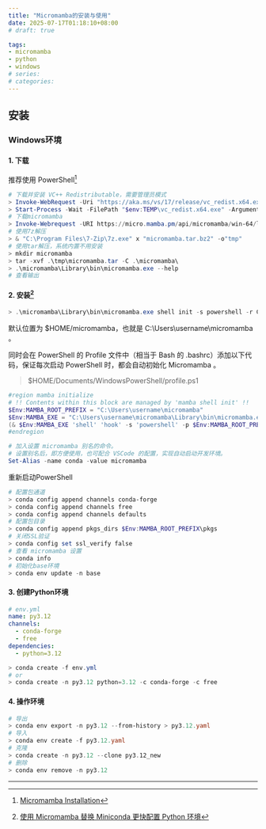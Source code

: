 ```yaml
---
title: "Micromamba的安装与使用"
date: 2025-07-17T01:18:10+08:00
# draft: true

tags:
- micromamba
- python
- windows
# series:
# categories:
---
```


## 安装

### Windows环境

#### 1. 下载
推荐使用 PowerShell[^1]
```powershell
# 下载并安装 VC++ Redistributable，需要管理员模式
> Invoke-WebRequest -Uri "https://aka.ms/vs/17/release/vc_redist.x64.exe" -OutFile "$env:TEMP\vc_redist.x64.exe"
> Start-Process -Wait -FilePath "$env:TEMP\vc_redist.x64.exe" -ArgumentList "/install", "/quiet", "/norestart"
# 下载micromamba
> Invoke-Webrequest -URI https://micro.mamba.pm/api/micromamba/win-64/latest -OutFile micromamba.tar.bz2
# 使用7z解压
> & "C:\Program Files\7-Zip\7z.exe" x "micromamba.tar.bz2" -o"tmp"
# 使用tar解压，系统内置不用安装
> mkdir micromamba
> tar -xvf .\tmp\micromamba.tar -C .\micromamba\
> .\micromamba\Library\bin\micromamba.exe --help
# 查看输出
```

#### 2. 安装[^2]
```powershell
> .\micromamba\Library\bin\micromamba.exe shell init -s powershell -r C:\Your\Root\Prefix
```
默认位置为 $HOME/micromamba，也就是 C:\Users\username\micromamba 。

同时会在 PowerShell 的 Profile 文件中（相当于 Bash 的 .bashrc）添加以下代码，保证每次启动 PowerShell 时，都会自动初始化 Micromamba 。

> $HOME/Documents/WindowsPowerShell/profile.ps1
```powershell
#region mamba initialize
# !! Contents within this block are managed by 'mamba shell init' !!
$Env:MAMBA_ROOT_PREFIX = "C:\Users\username\micromamba"
$Env:MAMBA_EXE = "C:\Users\username\micromamba\Library\bin\micromamba.exe"
(& $Env:MAMBA_EXE 'shell' 'hook' -s 'powershell' -p $Env:MAMBA_ROOT_PREFIX) | Out-String | Invoke-Expression
#endregion

# 加入设置 micromamba 别名的命令。
# 设置别名后，即方便使用，也可配合 VSCode 的配置，实现自动启动开发环境。
Set-Alias -name conda -value micromamba
```
重新启动PowerShell
```powershell
# 配置包通道
> conda config append channels conda-forge
> conda config append channels free
> conda config append channels defaults
# 配置包目录
> conda config append pkgs_dirs $Env:MAMBA_ROOT_PREFIX\pkgs
# 关闭SSL验证
> conda config set ssl_verify false
# 查看 micromamba 设置
> conda info
# 初始化base环境
> conda env update -n base
```

#### 3. 创建Python环境
```yml
# env.yml
name: py3.12
channels:
  - conda-forge
  - free
dependencies:
  - python=3.12
```
```powershell
> conda create -f env.yml
# or
> conda create -n py3.12 python=3.12 -c conda-forge -c free
```

#### 4. 操作环境
```powershell
# 导出
> conda env export -n py3.12 --from-history > py3.12.yaml
# 导入
> conda env create -f py3.12.yaml
# 克隆
> conda create -n py3.12 --clone py3.12_new
# 删除
> conda env remove -n py3.12
```
---
[^1]:[Micromamba Installation](https://mamba.readthedocs.io/en/latest/installation/micromamba-installation.html#operating-system-package-managers)
[^2]:[使用 Micromamba 替换 Miniconda 更快配置 Python 环境](https://zhuanlan.zhihu.com/p/622346839?utm_id=0)